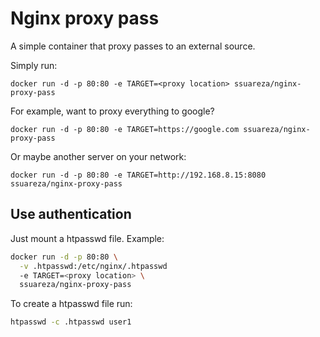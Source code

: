 # Nginx proxy pass

A simple container that proxy passes to an external source.

Simply run:

```
docker run -d -p 80:80 -e TARGET=<proxy location> ssuareza/nginx-proxy-pass
```

For example, want to proxy everything to google?

```
docker run -d -p 80:80 -e TARGET=https://google.com ssuareza/nginx-proxy-pass
```

Or maybe another server on your network:

```
docker run -d -p 80:80 -e TARGET=http://192.168.8.15:8080 ssuareza/nginx-proxy-pass
```

## Use authentication

Just mount a htpasswd file. Example:

```sh
docker run -d -p 80:80 \
  -v .htpasswd:/etc/nginx/.htpasswd
  -e TARGET=<proxy location> \
  ssuareza/nginx-proxy-pass
```

To create a htpasswd file run:

```sh
htpasswd -c .htpasswd user1
```
